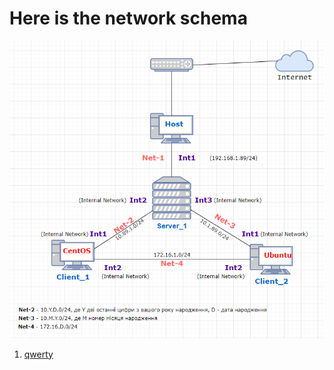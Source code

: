 # Here is the network schema
![This is a alt text.](/Screenshots/networking1.png "networking")

1. [qwerty](https://github.com/ilovekharkiv/EPAM-L1/blob/master/Homework%20%232.%20Databases/Homework%20%232.%20Databases.md#1-download-mysql-server-for-your-os-on-vm)
